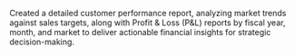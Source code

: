 
Created a detailed customer performance report, analyzing market trends against sales targets, along with Profit & Loss (P&L) reports by fiscal year, month, and market to deliver actionable financial insights for strategic decision-making.
